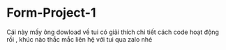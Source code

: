 # Form-Project-1

Cái này mấy ông dowload về tui có giải thích chi tiết cách code hoạt động rồi , khúc nào thắc mắc liên hệ với tui qua zalo nhé
